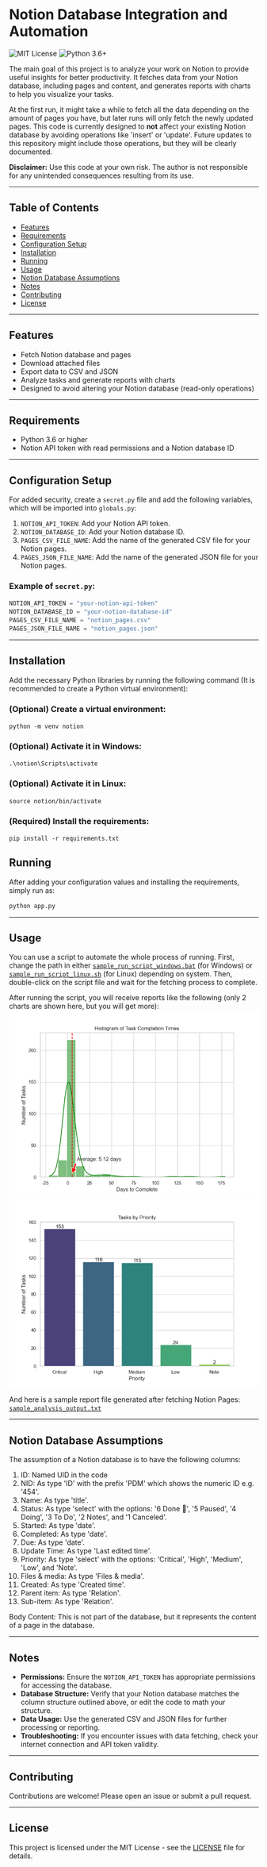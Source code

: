 # Notion Database Integration and Automation
![MIT License](https://img.shields.io/badge/license-MIT-blue)
![Python 3.6+](https://img.shields.io/badge/python-3.6%2B-brightgreen)

The main goal of this project is to analyze your work on Notion to provide useful insights for better productivity. It fetches data from your Notion database, including pages and content, and generates reports with charts to help you visualize your tasks.

At the first run, it might take a while to fetch all the data depending on the amount of pages you have, but later runs will only fetch the newly updated pages. This code is currently designed to **not** affect your existing Notion database by avoiding operations like 'insert' or 'update'. Future updates to this repository might include those operations, but they will be clearly documented.


**Disclaimer:** Use this code at your own risk. The author is not responsible for any unintended consequences resulting from its use.

---

## Table of Contents

- [Features](#features)
- [Requirements](#requirements)
- [Configuration Setup](#configuration-setup)
- [Installation](#installation)
- [Running](#running)
- [Usage](#usage)
- [Notion Database Assumptions](#notion-database-assumptions)
- [Notes](#notes)
- [Contributing](#contributing)
- [License](#license)


---

## Features

- Fetch Notion database and pages
- Download attached files
- Export data to CSV and JSON
- Analyze tasks and generate reports with charts
- Designed to avoid altering your Notion database (read-only operations)

---

## Requirements
- Python 3.6 or higher
- Notion API token with read permissions and a Notion database ID

---

## Configuration Setup

For added security, create a `secret.py` file and add the following variables, which will be imported into `globals.py`:
1. `NOTION_API_TOKEN`: Add your Notion API token.
2. `NOTION_DATABASE_ID`: Add your Notion database ID.
3. `PAGES_CSV_FILE_NAME`: Add the name of the generated CSV file for your Notion pages.
4. `PAGES_JSON_FILE_NAME`: Add the name of the generated JSON file for your Notion pages.

### Example of `secret.py`:
```python
NOTION_API_TOKEN = "your-notion-api-token"
NOTION_DATABASE_ID = "your-notion-database-id"
PAGES_CSV_FILE_NAME = "notion_pages.csv"
PAGES_JSON_FILE_NAME = "notion_pages.json"
```

---

## Installation
Add the necessary Python libraries by running the following command (It is recommended to create a Python virtual environment):
### (Optional) Create a virtual environment:
    python -m venv notion
### (Optional) Activate it in Windows:
    .\notion\Scripts\activate
### (Optional) Activate it in Linux:
    source notion/bin/activate
### (Required) Install the requirements:
    pip install -r requirements.txt

## Running
After adding your configuration values and installing the requirements, simply run as:
```python
python app.py
```

---

## Usage
You can use a script to automate the whole process of running.
First, change the path in either [`sample_run_script_windows.bat`](extras/sample_run_script_windows.bat) (for Windows) or [`sample_run_script_linux.sh`](extras/sample_run_script_linux.sh) (for Linux) depending on system. Then, double-click on the script file and wait for the fetching process to complete.


After running the script, you will receive reports like the following (only 2 charts are shown here, but you will get more):
![Sample Report](extras/sample_task_completion_times.png)
![Sample Report](extras/sample_tasks_by_priority.png)

And here is a sample report file generated after fetching Notion Pages: 
[`sample_analysis_output.txt`](extras/sample_analysis_output.txt)

---


## Notion Database Assumptions
The assumption of a Notion database is to have the following columns:
1. ID: Named UID in the code
2. NID: As type 'ID' with the prefix 'PDM' which shows the numeric ID e.g. '454'.
3. Name: As type 'title'.
4. Status: As type 'select' with the options: '6 Done 🙌', '5 Paused', '4 Doing', '3 To Do', '2 Notes', and '1 Canceled'.
5. Started: As type 'date'.
6. Completed: As type 'date'.
7. Due: As type 'date'.
8. Update Time: As type 'Last edited time'.
9. Priority: As type 'select' with the options: 'Critical', 'High', 'Medium', 'Low', and 'Note'.
10. Files & media: As type 'Files & media'.
11. Created: As type 'Created time'.
12. Parent item: As type 'Relation'.
13. Sub-item: As type 'Relation'.

Body Content: This is not part of the database, but it represents the content of a page in the database.

---

## Notes
- **Permissions:** Ensure the `NOTION_API_TOKEN` has appropriate permissions for accessing the database.
- **Database Structure:** Verify that your Notion database matches the column structure outlined above, or edit the code to math your structure.
- **Data Usage:** Use the generated CSV and JSON files for further processing or reporting.
- **Troubleshooting:** If you encounter issues with data fetching, check your internet connection and API token validity.

---

## Contributing
Contributions are welcome! Please open an issue or submit a pull request.

---

## License

This project is licensed under the MIT License - see the [LICENSE](extras/LICENSE) file for details.
